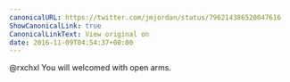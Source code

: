 ```yaml
---
canonicalURL: https://twitter.com/jmjordan/status/796214386520047616
ShowCanonicalLink: true
CanonicalLinkText: View original on
date: 2016-11-09T04:54:37+00:00
---
```

@rxchxl You will welcomed with open arms.